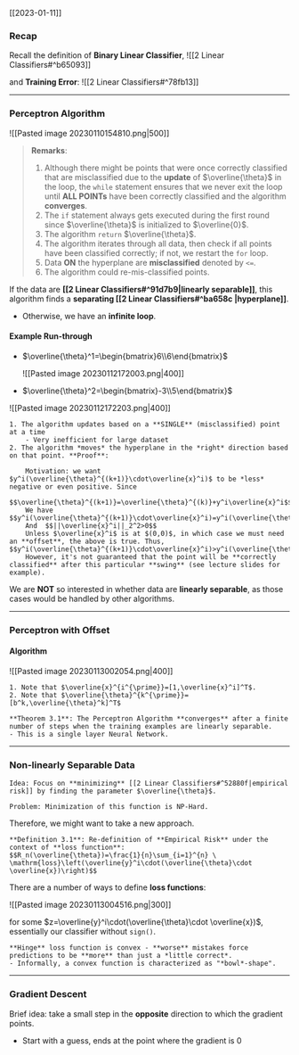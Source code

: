 [[2023-01-11]]

### Recap
Recall the definition of **Binary Linear Classifier**, 
![[2 Linear Classifiers#^b65093]]

and **Training Error**:
![[2 Linear Classifiers#^78fb13]]

---

### Perceptron Algorithm

![[Pasted image 20230110154810.png|500]]

> **Remarks**:
> 1. Although there might be points that were once correctly classified that are misclassified due to the **update** of $\overline{\theta}$ in the loop, the `while` statement ensures that we never exit the loop until **ALL POINTs** have been correctly classified and the algorithm **converges**.
> 2. The `if` statement always gets executed during the first round since $\overline{\theta}$ is initialized to $\overline{0}$.
> 3. The algorithm `return` $\overline{\theta}$.
> 4. The algorithm iterates through all data, then check if all points have been classified correctly; if not, we restart the `for` loop.
> 5. Data **ON** the hyperplane are **misclassified** denoted by `<=`.
> 6. The algorithm could re-mis-classified points.

If the data are **[[2 Linear Classifiers#^91d7b9|linearly separable]]**, this algorithm finds a **separating [[2 Linear Classifiers#^ba658c |hyperplane]]**.
- Otherwise, we have an **infinite loop**.

#### Example Run-through
- $\overline{\theta}^1=\begin{bmatrix}6\\6\end{bmatrix}$

	![[Pasted image 20230112172003.png|400]]

- $\overline{\theta}^2=\begin{bmatrix}-3\\5\end{bmatrix}$

![[Pasted image 20230112172203.png|400]]


```ad-note
1. The algorithm updates based on a **SINGLE** (misclassified) point at a time
	- Very inefficient for large dataset
2. The algorithm *moves* the hyperplane in the *right* direction based on that point. **Proof**:

	Motivation: we want $y^i(\overline{\theta}^{(k+1)}\cdot\overline{x}^i)$ to be *less* negative or even positive. Since
 		$$\overline{\theta}^{(k+1)}=\overline{\theta}^{(k)}+y^i\overline{x}^i$$
 	We have $$y^i(\overline{\theta}^{(k+1)}\cdot\overline{x}^i)=y^i(\overline{\theta}^{(k)}\cdot\overline{x}^i)+||\overline{x}^i||_2^2$$
 	And  $$||\overline{x}^i||_2^2>0$$
 	Unless $\overline{x}^i$ is at $(0,0)$, in which case we must need an **offset**, the above is true. Thus, $$y^i(\overline{\theta}^{(k+1)}\cdot\overline{x}^i)>y^i(\overline{\theta}^{(k)}\cdot\overline{x}^i)$$
 	However, it's not guaranteed that the point will be **correctly classified** after this particular **swing** (see lecture slides for example).
```

We are **NOT** so interested in whether data are **linearly separable**, as those cases would be handled by other algorithms.

---

### Perceptron with Offset

#### Algorithm

![[Pasted image 20230113002054.png|400]]

```ad-note
1. Note that $\overline{x}^{i^{\prime}}=[1,\overline{x}^i]^T$.
2. Note that $\overline{\theta}^{k^{\prime}}=[b^k,\overline{\theta}^k]^T$
```

```ad-important
**Theorem 3.1**: The Perceptron Algorithm **converges** after a finite number of steps when the training examples are linearly separable.
- This is a single layer Neural Network.
```

---

### Non-linearly Separable Data

```ad-question
Idea: Focus on **minimizing** [[2 Linear Classifiers#^52880f|empirical risk]] by finding the parameter $\overline{\theta}$.

Problem: Minimization of this function is NP-Hard.
```

Therefore, we might want to take a new approach.

```ad-info
**Definition 3.1**: Re-definition of **Empirical Risk** under the context of **loss function**:
$$R_n(\overline{\theta})=\frac{1}{n}\sum_{i=1}^{n} \ \mathrm{loss}\left(\overline{y}^i\cdot(\overline{\theta}\cdot \overline{x})\right)$$
```

There are a number of ways to define **loss functions**:

![[Pasted image 20230113004516.png|300]]

for some $z=\overline{y}^i\cdot(\overline{\theta}\cdot \overline{x})$, essentially our classifier without `sign()`.

```ad-note
**Hinge** loss function is convex - **worse** mistakes force predictions to be **more** than just a *little correct*.
- Informally, a convex function is characterized as "*bowl*-shape".
```

---

### Gradient Descent
Brief idea: take a small step in the **opposite** direction to which the gradient points.
- Start with a guess, ends at the point where the gradient is 0

